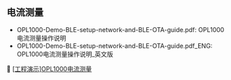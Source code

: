 ##  电流测量  
 - OPL1000-Demo-BLE-setup-network-and-BLE-OTA-guide.pdf: OPL1000电流测量操作说明    
 - OPL1000-Demo-BLE-setup-network-and-BLE-OTA-guide.pdf_ENG: OPL1000电流测量操作说明_英文版    

:book: [[工程演示]OPL1000电流测量](https://github.com/Opulinks-Tech/OPL1000A2-SDK/tree/master/Demo/current_measure)  
